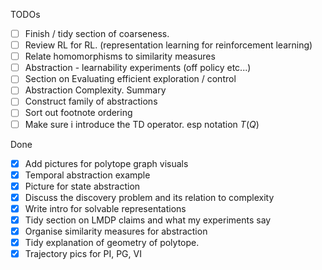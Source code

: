 TODOs

* [ ] Finish / tidy section of coarseness.
* [ ] Review RL for RL. (representation learning for reinforcement learning)
* [ ] Relate homomorphisms to similarity measures
* [ ] Abstraction - learnability experiments (off policy etc...)
* [ ] Section on Evaluating efficient exploration / control
* [ ] Abstraction Complexity. Summary
* [ ] Construct family of abstractions
* [ ] Sort out footnote ordering
* [ ] Make sure i introduce the TD operator. esp notation $T(Q)$

Done

* [x] Add pictures for polytope graph visuals
* [x] Temporal abstraction example
* [x] Picture for state abstraction
* [x] Discuss the discovery problem and its relation to complexity
* [x] Write intro for solvable representations
* [x] Tidy section on LMDP claims and what my experiments say
* [x] Organise similarity measures for abstraction
* [x] Tidy explanation of geometry of polytope.
* [x] Trajectory pics for PI, PG, VI
